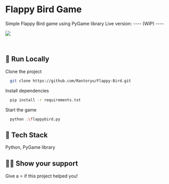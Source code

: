 #  Flappy Bird Game

Simple Flappy Bird game using PyGame library
Live version: ---- (WIP) ----

<a href="https://i.imgur.com/nXDZqGN.gifv" target="_blank">![](https://github.com/Rantoryu/Flappy_Bird_Preview.gif)</a>

<br>

## 🚀 Run Locally

Clone the project

```bash
  git clone https://github.com/Rantoryu/Flappy-Bird.git
```

Install dependencies

```bash
  pip install -r requirements.txt
```

Start the game

```bash
  python .\flappybird.py
```

## 📝 Tech Stack

Python, PyGame library


## 👨‍🚀 Show your support

Give a ⭐️ if this project helped you!